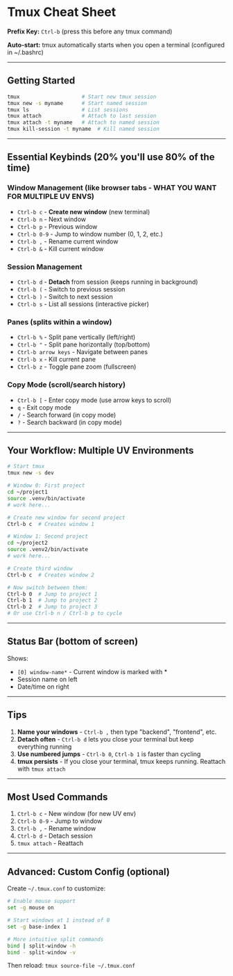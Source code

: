 # Tmux Cheat Sheet

**Prefix Key:** `Ctrl-b` (press this before any tmux command)

**Auto-start:** tmux automatically starts when you open a terminal (configured in ~/.bashrc)

---

## **Getting Started**

```bash
tmux                    # Start new tmux session
tmux new -s myname      # Start named session
tmux ls                 # List sessions
tmux attach             # Attach to last session
tmux attach -t myname   # Attach to named session
tmux kill-session -t myname  # Kill named session
```

---

## **Essential Keybinds (20% you'll use 80% of the time)**

### Window Management (like browser tabs - WHAT YOU WANT FOR MULTIPLE UV ENVS)
- `Ctrl-b c` - **Create new window** (new terminal)
- `Ctrl-b n` - Next window
- `Ctrl-b p` - Previous window
- `Ctrl-b 0-9` - Jump to window number (0, 1, 2, etc.)
- `Ctrl-b ,` - Rename current window
- `Ctrl-b &` - Kill current window

### Session Management
- `Ctrl-b d` - **Detach** from session (keeps running in background)
- `Ctrl-b (` - Switch to previous session
- `Ctrl-b )` - Switch to next session
- `Ctrl-b s` - List all sessions (interactive picker)

### Panes (splits within a window)
- `Ctrl-b %` - Split pane vertically (left/right)
- `Ctrl-b "` - Split pane horizontally (top/bottom)
- `Ctrl-b arrow keys` - Navigate between panes
- `Ctrl-b x` - Kill current pane
- `Ctrl-b z` - Toggle pane zoom (fullscreen)

### Copy Mode (scroll/search history)
- `Ctrl-b [` - Enter copy mode (use arrow keys to scroll)
- `q` - Exit copy mode
- `/` - Search forward (in copy mode)
- `?` - Search backward (in copy mode)

---

## **Your Workflow: Multiple UV Environments**

```bash
# Start tmux
tmux new -s dev

# Window 0: First project
cd ~/project1
source .venv/bin/activate
# work here...

# Create new window for second project
Ctrl-b c  # Creates window 1

# Window 1: Second project
cd ~/project2
source .venv2/bin/activate
# work here...

# Create third window
Ctrl-b c  # Creates window 2

# Now switch between them:
Ctrl-b 0  # Jump to project 1
Ctrl-b 1  # Jump to project 2
Ctrl-b 2  # Jump to project 3
# Or use Ctrl-b n / Ctrl-b p to cycle
```

---

## **Status Bar (bottom of screen)**

Shows:
- `[0] window-name*` - Current window is marked with *
- Session name on left
- Date/time on right

---

## **Tips**

1. **Name your windows** - `Ctrl-b ,` then type "backend", "frontend", etc.
2. **Detach often** - `Ctrl-b d` lets you close your terminal but keep everything running
3. **Use numbered jumps** - `Ctrl-b 0`, `Ctrl-b 1` is faster than cycling
4. **tmux persists** - If you close your terminal, tmux keeps running. Reattach with `tmux attach`

---

## **Most Used Commands**

1. `Ctrl-b c` - New window (for new UV env)
2. `Ctrl-b 0-9` - Jump to window
3. `Ctrl-b ,` - Rename window
4. `Ctrl-b d` - Detach session
5. `tmux attach` - Reattach

---

## **Advanced: Custom Config (optional)**

Create `~/.tmux.conf` to customize:
```bash
# Enable mouse support
set -g mouse on

# Start windows at 1 instead of 0
set -g base-index 1

# More intuitive split commands
bind | split-window -h
bind - split-window -v
```

Then reload: `tmux source-file ~/.tmux.conf`
